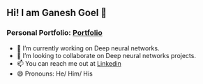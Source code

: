 ## Hi! I am Ganesh Goel 👋
### Personal Portfolio: [Portfolio](https://GaneshGoel.github.io/)

- 🔭 I’m currently working on Deep neural networks.
- 👯 I’m looking to collaborate on Deep neural networks projects.
- 📫 You can reach me out at [Linkedin](https://www.linkedin.com/in/ganesh-goel-52294a179)
- 😄 Pronouns: He/ Him/ His
